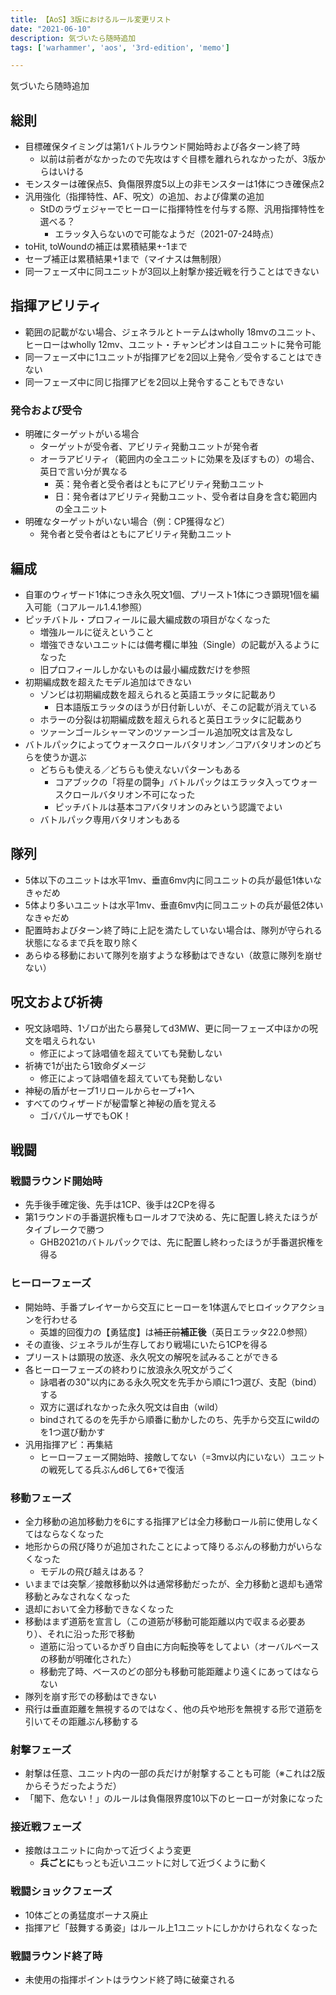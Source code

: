 ```yaml
---
title: 【AoS】3版におけるルール変更リスト
date: "2021-06-10"
description: 気づいたら随時追加
tags: ['warhammer', 'aos', '3rd-edition', 'memo']

---
```

気づいたら随時追加

## 総則
- 目標確保タイミングは第1バトルラウンド開始時および各ターン終了時
  - 以前は前者がなかったので先攻はすぐ目標を離れられなかったが、3版からはいける
- モンスターは確保点5、負傷限界度5以上の非モンスターは1体につき確保点2
- 汎用強化（指揮特性、AF、呪文）の追加、および偉業の追加
  - StDのラヴェジャーでヒーローに指揮特性を付与する際、汎用指揮特性を選べる？
      - エラッタ入らないので可能なようだ（2021-07-24時点）
- toHit, toWoundの補正は累積結果+-1まで
- セーブ補正は累積結果+1まで（マイナスは無制限）
- 同一フェーズ中に同ユニットが3回以上射撃か接近戦を行うことはできない

## 指揮アビリティ
- 範囲の記載がない場合、ジェネラルとトーテムはwholly 18mvのユニット、ヒーローはwholly 12mv、ユニット・チャンピオンは自ユニットに発令可能
- 同一フェーズ中に1ユニットが指揮アビを2回以上発令／受令することはできない
- 同一フェーズ中に同じ指揮アビを2回以上発令することもできない
### 発令および受令
- 明確にターゲットがいる場合
  - ターゲットが受令者、アビリティ発動ユニットが発令者
  - オーラアビリティ（範囲内の全ユニットに効果を及ぼすもの）の場合、英日で言い分が異なる
      - 英：発令者と受令者はともにアビリティ発動ユニット
      - 日：発令者はアビリティ発動ユニット、受令者は自身を含む範囲内の全ユニット
- 明確なターゲットがいない場合（例：CP獲得など）
  - 発令者と受令者はともにアビリティ発動ユニット

## 編成
- 自軍のウィザード1体につき永久呪文1個、プリースト1体につき顕現1個を編入可能（コアルール1.4.1参照）
- ピッチバトル・プロフィールに最大編成数の項目がなくなった
  - 増強ルールに従えということ
  - 増強できないユニットには備考欄に単独（Single）の記載が入るようになった
  - 旧プロフィールしかないものは最小編成数だけを参照
- 初期編成数を超えたモデル追加はできない
  - ゾンビは初期編成数を超えられると英語エラッタに記載あり
      - 日本語版エラッタのほうが日付新しいが、そこの記載が消えている
  - ホラーの分裂は初期編成数を超えられると英日エラッタに記載あり
  - ツァーンゴールシャーマンのツァーンゴール追加呪文は言及なし
- バトルパックによってウォースクロールバタリオン／コアバタリオンのどちらを使うか選ぶ
  - どちらも使える／どちらも使えないパターンもある
      - コアブックの「将星の闘争」バトルパックはエラッタ入ってウォースクロールバタリオン不可になった
      - ピッチバトルは基本コアバタリオンのみという認識でよい
  - バトルパック専用バタリオンもある

## 隊列
- 5体以下のユニットは水平1mv、垂直6mv内に同ユニットの兵が最低1体いなきゃだめ
- 5体より多いユニットは水平1mv、垂直6mv内に同ユニットの兵が最低2体いなきゃだめ
- 配置時およびターン終了時に上記を満たしていない場合は、隊列が守られる状態になるまで兵を取り除く
- あらゆる移動において隊列を崩すような移動はできない（故意に隊列を崩せない）

## 呪文および祈祷
- 呪文詠唱時、1ゾロが出たら暴発してd3MW、更に同一フェーズ中ほかの呪文を唱えられない
  - 修正によって詠唱値を超えていても発動しない
- 祈祷で1が出たら1致命ダメージ
  - 修正によって詠唱値を超えていても発動しない
- 神秘の盾がセーブ1リロールからセーブ+1へ
- すべてのウィザードが秘雷撃と神秘の盾を覚える
  - ゴバパルーザでもOK！

## 戦闘

### 戦闘ラウンド開始時
- 先手後手確定後、先手は1CP、後手は2CPを得る
- 第1ラウンドの手番選択権もロールオフで決める、先に配置し終えたほうがタイブレークで勝つ
  - GHB2021のバトルパックでは、先に配置し終わったほうが手番選択権を得る

### ヒーローフェーズ
- 開始時、手番プレイヤーから交互にヒーローを1体選んでヒロイックアクションを行わせる
  - 英雄的回復力の【勇猛度】は<s>補正前</s>**補正後**（英日エラッタ22.0参照）
- その直後、ジェネラルが生存しており戦場にいたら1CPを得る
- プリーストは顕現の放逐、永久呪文の解呪を試みることができる
- 各ヒーローフェーズの終わりに放浪永久呪文がうごく
  - 詠唱者の30"以内にある永久呪文を先手から順に1つ選び、支配（bind）する
  - 双方に選ばれなかった永久呪文は自由（wild）
  - bindされてるのを先手から順番に動かしたのち、先手から交互にwildのを1つ選び動かす
- 汎用指揮アビ：再集結
  - ヒーローフェーズ開始時、接敵してない（=3mv以内にいない）ユニットの戦死してる兵ぶんd6して6+で復活

### 移動フェーズ
- 全力移動の追加移動力を6にする指揮アビは全力移動ロール前に使用しなくてはならなくなった
- 地形からの飛び降りが追加されたことによって降りるぶんの移動力がいらなくなった
  - モデルの飛び越えはある？
- いままでは突撃／接敵移動以外は通常移動だったが、全力移動と退却も通常移動とみなされなくなった
- 退却において全力移動できなくなった
- 移動はまず道筋を宣言し（この道筋が移動可能距離以内で収まる必要あり）、それに沿った形で移動
  - 道筋に沿っているかぎり自由に方向転換等をしてよい（オーバルベースの移動が明確化された）
  - 移動完了時、ベースのどの部分も移動可能距離より遠くにあってはならない
- 隊列を崩す形での移動はできない
- 飛行は垂直距離を無視するのではなく、他の兵や地形を無視する形で道筋を引いてその距離ぶん移動する

### 射撃フェーズ
- 射撃は任意、ユニット内の一部の兵だけが射撃することも可能（※これは2版からそうだったようだ）
- 「閣下、危ない！」のルールは負傷限界度10以下のヒーローが対象になった

### 接近戦フェーズ
- 接敵はユニットに向かって近づくよう変更
  - **兵ごとに**もっとも近いユニットに対して近づくように動く

### 戦闘ショックフェーズ
- 10体ごとの勇猛度ボーナス廃止
- 指揮アビ「鼓舞する勇姿」はルール上1ユニットにしかかけられなくなった

### 戦闘ラウンド終了時
- 未使用の指揮ポイントはラウンド終了時に破棄される
